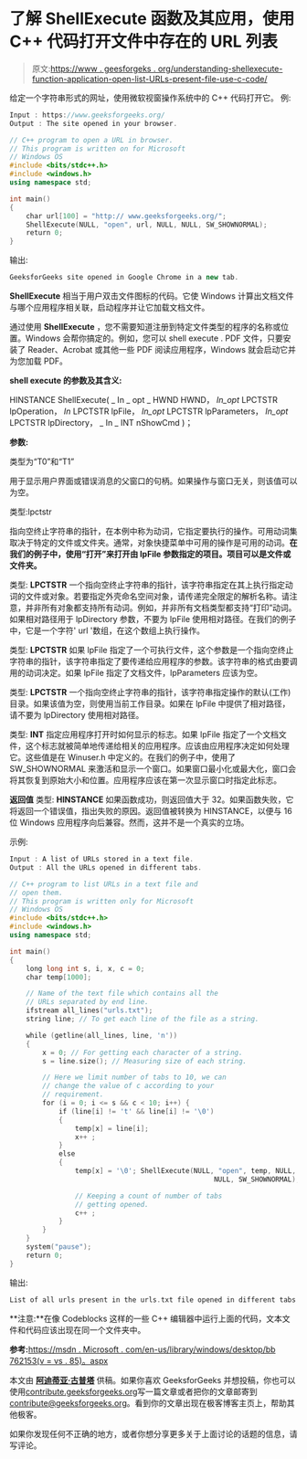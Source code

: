 # 了解 ShellExecute 函数及其应用，使用 C++ 代码打开文件中存在的 URL 列表

> 原文:[https://www . geesforgeks . org/understanding-shellexecute-function-application-open-list-URLs-present-file-use-c-code/](https://www.geeksforgeeks.org/understanding-shellexecute-function-application-open-list-urls-present-file-using-c-code/)

给定一个字符串形式的网址，使用微软视窗操作系统中的 C++ 代码打开它。
例:

```cpp
Input : https://www.geeksforgeeks.org/
Output : The site opened in your browser.

```

```cpp
// C++ program to open a URL in browser.
// This program is written on for Microsoft
// Windows OS
#include <bits/stdc++.h>
#include <windows.h>
using namespace std;

int main()
{
    char url[100] = "http:// www.geeksforgeeks.org/";
    ShellExecute(NULL, "open", url, NULL, NULL, SW_SHOWNORMAL);
    return 0;
}
```

输出:

```cpp
GeeksforGeeks site opened in Google Chrome in a new tab.

```

**ShellExecute** 相当于用户双击文件图标的代码。它使 Windows 计算出文档文件与哪个应用程序相关联，启动程序并让它加载文档文件。

通过使用 **ShellExecute** ，您不需要知道注册到特定文件类型的程序的名称或位置。Windows 会帮你搞定的。例如，您可以 shell execute . PDF 文件，只要安装了 Reader、Acrobat 或其他一些 PDF 阅读应用程序，Windows 就会启动它并为您加载 PDF。

**shell execute 的参数及其含义:**

HINSTANCE ShellExecute(
_ In _ opt _ HWND HWND，
_In_opt_ LPCTSTR lpOperation，
_In_ LPCTSTR lpFile，
_In_opt_ LPCTSTR lpParameters，
_In_opt_ LPCTSTR lpDirectory，
_ In _ INT nShowCmd
)；

**参数:**

类型为“T0”和“T1”

用于显示用户界面或错误消息的父窗口的句柄。如果操作与窗口无关，则该值可以为空。

类型:lpctstr

指向空终止字符串的指针，在本例中称为动词，它指定要执行的操作。可用动词集取决于特定的文件或文件夹。通常，对象快捷菜单中可用的操作是可用的动词。**在我们的例子中，使用“打开”来打开由 lpFile 参数指定的项目。项目可以是文件或文件夹。**

类型: **LPCTSTR**
一个指向空终止字符串的指针，该字符串指定在其上执行指定动词的文件或对象。若要指定外壳命名空间对象，请传递完全限定的解析名称。请注意，并非所有对象都支持所有动词。例如，并非所有文档类型都支持“打印”动词。如果相对路径用于 lpDirectory 参数，不要为 lpFile 使用相对路径。在我们的例子中，它是一个字符' url '数组，在这个数组上执行操作。

类型: **LPCTSTR**
如果 lpFile 指定了一个可执行文件，这个参数是一个指向空终止字符串的指针，该字符串指定了要传递给应用程序的参数。该字符串的格式由要调用的动词决定。如果 lpFile 指定了文档文件，lpParameters 应该为空。

类型: **LPCTSTR**
一个指向空终止字符串的指针，该字符串指定操作的默认(工作)目录。如果该值为空，则使用当前工作目录。如果在 lpFile 中提供了相对路径，请不要为 lpDirectory 使用相对路径。

类型: **INT**
指定应用程序打开时如何显示的标志。如果 lpFile 指定了一个文档文件，这个标志就被简单地传递给相关的应用程序。应该由应用程序决定如何处理它。这些值是在 Winuser.h 中定义的。在我们的例子中，使用了 SW_SHOWNORMAL 来激活和显示一个窗口。如果窗口最小化或最大化，窗口会将其恢复到原始大小和位置。应用程序应该在第一次显示窗口时指定此标志。

**返回值**
类型: **HINSTANCE**
如果函数成功，则返回值大于 32。如果函数失败，它将返回一个错误值，指出失败的原因。返回值被转换为 HINSTANCE，以便与 16 位 Windows 应用程序向后兼容。然而，这并不是一个真实的立场。

示例:

```cpp
Input : A list of URLs stored in a text file.
Output : All the URLs opened in different tabs.

```

```cpp
// C++ program to list URLs in a text file and
// open them.
// This program is written only for Microsoft
// Windows OS
#include <bits/stdc++.h>
#include <windows.h>
using namespace std;

int main()
{
    long long int s, i, x, c = 0;
    char temp[1000];

    // Name of the text file which contains all the
    // URLs separated by end line.
    ifstream all_lines("urls.txt");
    string line; // To get each line of the file as a string.

    while (getline(all_lines, line, 'n'))
    {
        x = 0; // For getting each character of a string.
        s = line.size(); // Measuring size of each string.

        // Here we limit number of tabs to 10, we can
        // change the value of c according to your
        // requirement.
        for (i = 0; i <= s && c < 10; i++) {
            if (line[i] != 't' && line[i] != '\0')
            {
                temp[x] = line[i];
                x++ ;
            }
            else
            {
                temp[x] = '\0'; ShellExecute(NULL, "open", temp, NULL,
                                                  NULL, SW_SHOWNORMAL);

                // Keeping a count of number of tabs
                // getting opened.
                c++ ;
            }
        }
    }
    system("pause");
    return 0;
}
```

输出:

```cpp
List of all urls present in the urls.txt file opened in different tabs.

```

**注意:**在像 Codeblocks 这样的一些 C++ 编辑器中运行上面的代码，文本文件和代码应该出现在同一个文件夹中。

**参考:**[https://msdn . Microsoft . com/en-us/library/windows/desktop/bb 762153(v = vs . 85)。aspx](https://msdn.microsoft.com/en-us/library/windows/desktop/bb762153(v=vs.85).aspx)

本文由 **[阿迪蒂亚·古普塔](https://www.linkedin.com/in/aditya-gupta-437504a7?trk=hp-identity-name)** 供稿。如果你喜欢 GeeksforGeeks 并想投稿，你也可以使用[contribute.geeksforgeeks.org](http://contribute.geeksforgeeks.org)写一篇文章或者把你的文章邮寄到 contribute@geeksforgeeks.org。看到你的文章出现在极客博客主页上，帮助其他极客。

如果你发现任何不正确的地方，或者你想分享更多关于上面讨论的话题的信息，请写评论。